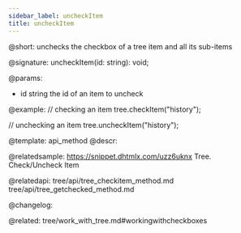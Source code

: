 ```yaml
---
sidebar_label: uncheckItem
title: uncheckItem
---          
```


@short: unchecks the checkbox of a tree item and all its sub-items

@signature: uncheckItem(id: string): void;

@params:
- id 	string		the id of an item to uncheck

@example:
// checking an item
tree.checkItem("history");

// unchecking an item 
tree.uncheckItem("history");


@template: api_method
@descr:

@relatedsample: https://snippet.dhtmlx.com/uzz6uknx	Tree. Check/Uncheck Item

@relatedapi:
tree/api/tree_checkitem_method.md
tree/api/tree_getchecked_method.md

@changelog:

@related: tree/work_with_tree.md#workingwithcheckboxes
